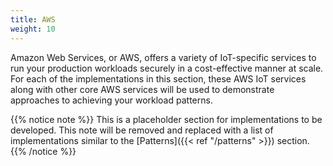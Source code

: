 ```yaml
---
title: AWS
weight: 10
---
```


Amazon Web Services, or AWS, offers a variety of IoT-specific services to run your production workloads securely in a cost-effective manner at scale. For each of the implementations in this section, these AWS IoT services along with other core AWS services will be used to demonstrate approaches to achieving your workload patterns.

{{% notice note %}}
This is a placeholder section for implementations to be developed. This note will be removed and replaced with a list of implementations similar to the [Patterns]({{< ref "/patterns" >}}) section.
{{% /notice %}}
